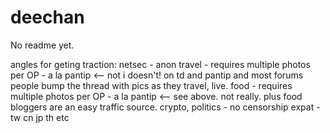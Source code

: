 # deechan

No readme yet.

angles for geting traction:
netsec - anon
travel - requires multiple photos per OP - a la pantip <-- not i doesn't! on td and pantip and most forums people bump the thread with pics as they travel, live.
food - requires multiple photos per OP - a la pantip <-- see above. not really. plus food bloggers are an easy traffic source.
crypto, politics - no censorship
expat - tw cn jp th etc